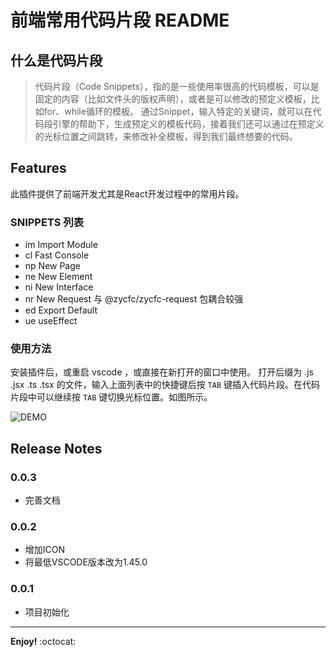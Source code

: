 # 前端常用代码片段 README

## 什么是代码片段

> 代码片段（Code Snippets），指的是一些使用率很高的代码模板，可以是固定的内容（比如文件头的版权声明），或者是可以修改的预定义模板，比如for、while循环的模板。 通过Snippet，输入特定的关键词，就可以在代码段引擎的帮助下，生成预定义的模板代码，接着我们还可以通过在预定义的光标位置之间跳转，来修改补全模板，得到我们最终想要的代码。

## Features

此插件提供了前端开发尤其是React开发过程中的常用片段。

### SNIPPETS 列表

- im Import Module
- cl Fast Console
- np New Page
- ne New Element
- ni New Interface 
- nr New Request 与 @zycfc/zycfc-request 包耦合较强
- ed Export Default
- ue useEffect 

### 使用方法

安装插件后，或重启 vscode ，或直接在新打开的窗口中使用。
打开后缀为 .js .jsx .ts .tsx 的文件，输入上面列表中的快捷键后按 ```TAB``` 键插入代码片段。在代码片段中可以继续按 ```TAB``` 键切换光标位置。如图所示。

![DEMO](https://blog.bear4olay.com/images/fe-snippets-demo.gif)


## Release Notes

### 0.0.3
- 完善文档

### 0.0.2

- 增加ICON
- 将最低VSCODE版本改为1.45.0

### 0.0.1

- 项目初始化



-----------------------------------------------------------------------------------------------------------


**Enjoy!** :octocat:
